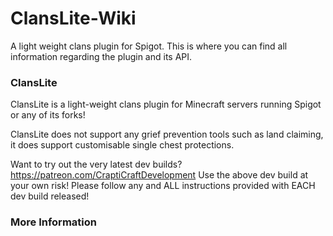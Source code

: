 # ClansLite-Wiki
A light weight clans plugin for Spigot.  This is where you can find all information regarding the plugin and its API.

### ClansLite
ClansLite is a light-weight clans plugin for Minecraft servers running Spigot or any of its forks!

ClansLite does not support any grief prevention tools such as land claiming, it does support customisable single chest protections.

Want to try out the very latest dev builds?
https://patreon.com/CraptiCraftDevelopment
Use the above dev build at your own risk! Please follow any and ALL instructions provided with EACH dev build released!

### More Information


